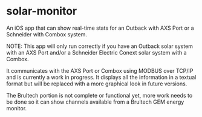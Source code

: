 # solar-monitor
An iOS app that can show real-time stats for an Outback with AXS Port or a Schneider with Combox system.

NOTE: This app will only run correctly if you have an Outback solar system with an AXS Port and/or a Schneider Electric Conext solar system with a Combox.

It communicates with the AXS Port or Combox using MODBUS over TCP/IP and is currently a work in progress. It displays all the information in a textual format but will be replaced with a more graphical look in future versions.

The Brultech portion is not complete or functional yet, more work needs to be done so it can show channels available from a Brultech GEM energy monitor.

